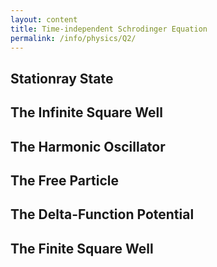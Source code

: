 ```yaml
---
layout: content
title: Time-independent Schrodinger Equation
permalink: /info/physics/Q2/
---
```

## Stationray State

## The Infinite Square Well


## The Harmonic Oscillator

## The Free Particle


## The Delta-Function Potential

## The Finite Square Well
